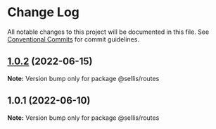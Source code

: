 # Change Log

All notable changes to this project will be documented in this file.
See [Conventional Commits](https://conventionalcommits.org) for commit guidelines.

## [1.0.2](https://github.com/scottellis64/lerna-monorepo/compare/@sellis/routes@1.0.1...@sellis/routes@1.0.2) (2022-06-15)

**Note:** Version bump only for package @sellis/routes





## 1.0.1 (2022-06-10)

**Note:** Version bump only for package @sellis/routes

